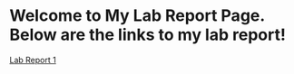 # Welcome to My Lab Report Page. Below are the links to my lab report!
[Lab Report 1](https://github.com/samw0627/cse15l-lab-reports/blob/5ccee8662f3528e35e888ba74301e67f152aef27/lab-report-1-week-2.md)

